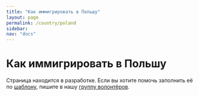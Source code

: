 ```yaml
---
title: "Как иммигрировать в Польшу"
layout: page
permalink: /country/poland
sidebar:
nav: "docs"
---
```


# Как иммигрировать в Польшу

Страница находится в разработке. Если вы хотите помочь заполнить её по [шаблону](/template), пишите в нашу [группу волонтёров](https://t.me/+FHi3FnJaoWJkMDAx).
